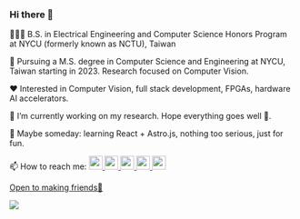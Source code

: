 ### Hi there 👋

🧑🏼‍🎓 B.S. in Electrical Engineering and Computer Science Honors Program at NYCU (formerly known as NCTU), Taiwan

📕 Pursuing a M.S. degree in Computer Science and Engineering at NYCU, Taiwan starting in 2023. Research focused on Computer Vision.

❤️ Interested in Computer Vision, full stack development, FPGAs, hardware AI accelerators.

🔭 I’m currently working on my research. Hope everything goes well 🙏.

🌱 Maybe someday: learning React + Astro.js, nothing too serious, just for fun. 

📫 How to reach me: <a href="https://www.facebook.com/ckc.eecs/"><img src="https://img.icons8.com/fluency/144/000000/facebook-new.png" width="24" height="24">
<a href="https://www.instagram.com/ckc.eecs/"><img src="https://img.icons8.com/fluency/96/000000/instagram-new.png" width="24" height="24">
<a href="https://twitter.com/kie4280"><img src="https://img.icons8.com/color/96/000000/twitter--v1.png" width="24" height="24">
<a href="https://www.linkedin.com/in/chen-kai-chang"><img src="https://img.icons8.com/fluency/96/000000/linkedin.png" width="24" height="24">
<a href="https://github.com/kie4280/"><img src="https://img.icons8.com/material-rounded/96/000000/github.png" width="24" height="24">

Open to making friends🥹
  
![](https://komarev.com/ghpvc/?username=kie4280)
